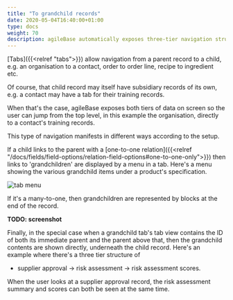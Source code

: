 ```yaml
---
title: "To grandchild records"
date: 2020-05-04T16:40:00+01:00
type: docs
weight: 70
description: agileBase automatically exposes three-tier navigation structures
---
```

[Tabs]({{<relref "tabs">}}) allow navigation from a parent record to a child, e.g. an organisation to a contact, order to order line, recipe to ingredient etc.

Of course, that child record may itself have subsidiary records of its own, e.g. a contact may have a tab for their training records.

When that's the case, agileBase exposes both tiers of data on screen so the user can jump from the top level, in this example the organisation, directly to a contact's training records.

This type of navigation manifests in different ways according to the setup.

If a child links to the parent with a [one-to-one relation]({{<relref "/docs/fields/field-options/relation-field-options#one-to-one-only">}}) then links to 'grandchildren' are displayed by a menu in a tab. Here's a menu showing the various grandchild items under a product's specification.

![tab menu](/tab-menu.png)

If it's a many-to-one, then grandchildren are represented by blocks at the end of the record. 

**TODO: screenshot**

Finally, in the special case when a grandchild tab's tab view contains the ID of both its immediate parent and the parent above that, then the grandchild contents are shown directly, underneath the child record. Here's an example where there's a three tier structure of

* supplier approval -> risk assessment -> risk assessment scores.

When the user looks at a supplier approval record, the risk assessment summary and scores can both be seen at the same time.
